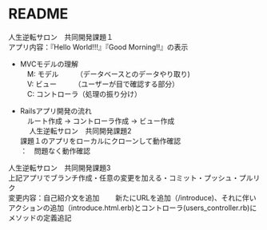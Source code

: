 # README

人生逆転サロン　共同開発課題１  
アプリ内容：『Hello World!!!』『Good Morning!!』の表示  


* MVCモデルの理解  
　M: モデル　　　（データベースとのデータやり取り)  
　V: ビュー　　　（ユーザーが目で確認する部分）  
　C: コントローラ（処理の振り分け）  

* Railsアプリ開発の流れ  
　ルート作成 → コントローラ作成 → ビュー作成  
　
人生逆転サロン　共同開発課題2  
課題１のアプリをローカルにクローンして動作確認  
：　問題なく動作確認

人生逆転サロン　共同開発課題3  
上記アプリでブランチ作成・任意の変更を加える・コミット・プッシュ・プルリク  
変更内容：自己紹介文を追加　　
新たにURLを追加（/introduce)、それに伴いアクションの追加（introduce.html.erb)とコントローラ(users_controller.rb)にメソッドの定義追記
